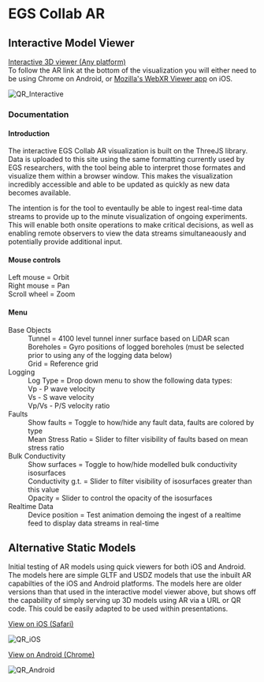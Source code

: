 # EGS Collab AR 

## Interactive Model Viewer
[Interactive 3D viewer (Any platform)](https://immersivecomputing.github.io/EGS_Collab_AR/webxr.html)
<br />To follow the AR link at the bottom of the visualization you will either need to be using Chrome on Android, or [Mozilla's WebXR Viewer app](https://apps.apple.com/us/app/webxr-viewer/id1295998056) on iOS.

![QR_Interactive](https://immersivecomputing.github.io/EGS_Collab_AR/media/QR_interactive.png)

### Documentation

#### Introduction
The interactive EGS Collab AR visualization is built on the ThreeJS library. Data is uploaded to this site using the same formatting currently used by EGS researchers, with the tool being able to interpret those formates and visualize them within a browser window. This makes the visualization incredibly accessible and able to be updated as quickly as new data becomes available.

The intention is for the tool to eventaully be able to ingest real-time data streams to provide up to the minute visualization of ongoing experiments. This will enable both onsite operations to make critical decisions, as well as enabling remote observers to view the data streams simultaneaously and potentially provide additional input.

#### Mouse controls
  Left mouse = Orbit
  <br />Right mouse = Pan
  <br />Scroll wheel = Zoom
#### Menu
<dl>
  <dt>Base Objects</dt>
  <dd>Tunnel = 4100 level tunnel inner surface based on LiDAR scan
  <br />Boreholes = Gyro positions of logged boreholes (must be selected prior to using any of the logging data below)
  <br />Grid = Reference grid</dd>
  <dt>Logging</dt>
  <dd>Log Type = Drop down menu to show the following data types:
  <br />    Vp - P wave velocity
  <br />    Vs - S wave velocity
  <br />    Vp/Vs - P/S velocity ratio</dd>
  <dt>Faults</dt>
  <dd>Show faults = Toggle to how/hide any fault data, faults are colored by type
  <br />  Mean Stress Ratio = Slider to filter visibility of faults based on mean stress ratio</dd>
  <dt>Bulk Conductivity</dt>
  <dd>Show surfaces = Toggle to how/hide modelled bulk conductivity isosurfaces
  <br />  Conductivity g.t. = Slider to filter visibility of isosurfaces greater than this value
  <br />  Opacity = Slider to control the opacity of the isosurfaces</dd>
  <dt>Realtime Data</dt>
  <dd>Device position = Test animation demoing the ingest of a realtime feed to display data streams in real-time</dd>
</dl>


## Alternative Static Models
Initial testing of AR models using quick viewers for both iOS and Android. The models here are simple GLTF and USDZ models that use the inbuilt AR capabilties of the iOS and Android platforms. The models here are older versions than that used in the interactive model viewer above, but shows off the capability of simply serving up 3D models using AR via a URL or QR code. This could be easily adapted to be used within presentations.

[View on iOS (Safari)](https://immersivecomputing.github.io/EGS_Collab_AR/USD/MasterParent.usdz)

![QR_iOS](https://immersivecomputing.github.io/EGS_Collab_AR/media/QR_ios.png)

<a href="intent://arvr.google.com/scene-viewer/1.0?file=https://immersivecomputing.github.io/EGS_Collab_AR/GLTF/MasterParent.glb#Intent;scheme=https;package=com.google.android.googlequicksearchbox;action=android.intent.action.VIEW;S.browser_fallback_url=https://developers.google.com/ar;end;">View on Android (Chrome)</a>

![QR_Android](https://immersivecomputing.github.io/EGS_Collab_AR/media/QR_android.png)
